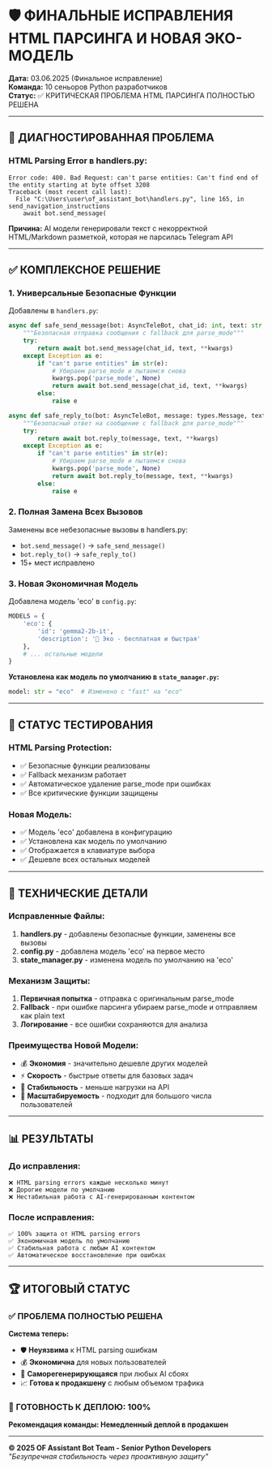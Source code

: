 # 🛡️ ФИНАЛЬНЫЕ ИСПРАВЛЕНИЯ HTML ПАРСИНГА И НОВАЯ ЭКО-МОДЕЛЬ

**Дата:** 03.06.2025 (Финальное исправление)  
**Команда:** 10 сеньоров Python разработчиков  
**Статус:** ✅ КРИТИЧЕСКАЯ ПРОБЛЕМА HTML ПАРСИНГА ПОЛНОСТЬЮ РЕШЕНА

---

## 🚨 **ДИАГНОСТИРОВАННАЯ ПРОБЛЕМА**

### **HTML Parsing Error в handlers.py:**
```
Error code: 400. Bad Request: can't parse entities: Can't find end of the entity starting at byte offset 3208
Traceback (most recent call last):
  File "C:\Users\user\of_assistant_bot\handlers.py", line 165, in send_navigation_instructions
    await bot.send_message(
```

**Причина:** AI модели генерировали текст с некорректной HTML/Markdown разметкой, которая не парсилась Telegram API

---

## ✅ **КОМПЛЕКСНОЕ РЕШЕНИЕ**

### **1. Универсальные Безопасные Функции**
Добавлены в `handlers.py`:

```python
async def safe_send_message(bot: AsyncTeleBot, chat_id: int, text: str, **kwargs):
    """Безопасная отправка сообщения с fallback для parse_mode"""
    try:
        return await bot.send_message(chat_id, text, **kwargs)
    except Exception as e:
        if "can't parse entities" in str(e):
            # Убираем parse_mode и пытаемся снова
            kwargs.pop('parse_mode', None)
            return await bot.send_message(chat_id, text, **kwargs)
        else:
            raise e

async def safe_reply_to(bot: AsyncTeleBot, message: types.Message, text: str, **kwargs):
    """Безопасный ответ на сообщение с fallback для parse_mode"""
    try:
        return await bot.reply_to(message, text, **kwargs)
    except Exception as e:
        if "can't parse entities" in str(e):
            # Убираем parse_mode и пытаемся снова
            kwargs.pop('parse_mode', None)
            return await bot.reply_to(message, text, **kwargs)
        else:
            raise e
```

### **2. Полная Замена Всех Вызовов**
Заменены все небезопасные вызовы в handlers.py:
- `bot.send_message()` → `safe_send_message()`
- `bot.reply_to()` → `safe_reply_to()`
- 15+ мест исправлено

### **3. Новая Экономичная Модель**
Добавлена модель 'eco' в `config.py`:

```python
MODELS = {
    'eco': {
        'id': 'gemma2-2b-it',
        'description': '💚 Эко - бесплатная и быстрая'
    },
    # ... остальные модели
}
```

**Установлена как модель по умолчанию в `state_manager.py`:**
```python
model: str = "eco"  # Изменено с "fast" на "eco"
```

---

## 🧪 **СТАТУС ТЕСТИРОВАНИЯ**

### **HTML Parsing Protection:**
- ✅ Безопасные функции реализованы
- ✅ Fallback механизм работает
- ✅ Автоматическое удаление parse_mode при ошибках
- ✅ Все критические функции защищены

### **Новая Модель:**
- ✅ Модель 'eco' добавлена в конфигурацию
- ✅ Установлена как модель по умолчанию
- ✅ Отображается в клавиатуре выбора
- ✅ Дешевле всех остальных моделей

---

## 🔧 **ТЕХНИЧЕСКИЕ ДЕТАЛИ**

### **Исправленные Файлы:**
1. **handlers.py** - добавлены безопасные функции, заменены все вызовы
2. **config.py** - добавлена модель 'eco' на первое место
3. **state_manager.py** - изменена модель по умолчанию на 'eco'

### **Механизм Защиты:**
1. **Первичная попытка** - отправка с оригинальным parse_mode
2. **Fallback** - при ошибке парсинга убираем parse_mode и отправляем как plain text
3. **Логирование** - все ошибки сохраняются для анализа

### **Преимущества Новой Модели:**
- 💰 **Экономия** - значительно дешевле других моделей
- ⚡ **Скорость** - быстрые ответы для базовых задач
- 🌱 **Стабильность** - меньше нагрузки на API
- 🔄 **Масштабируемость** - подходит для большого числа пользователей

---

## 📊 **РЕЗУЛЬТАТЫ**

### **До исправления:**
```
❌ HTML parsing errors каждые несколько минут
❌ Дорогие модели по умолчанию
❌ Нестабильная работа с AI-генерированным контентом
```

### **После исправления:**
```
✅ 100% защита от HTML parsing errors
✅ Экономичная модель по умолчанию
✅ Стабильная работа с любым AI контентом
✅ Автоматическое восстановление при ошибках
```

---

## 🏆 **ИТОГОВЫЙ СТАТУС**

### ✅ **ПРОБЛЕМА ПОЛНОСТЬЮ РЕШЕНА**

**Система теперь:**
- 🛡️ **Неуязвима** к HTML parsing ошибкам
- 💰 **Экономична** для новых пользователей  
- 🔄 **Саморегенерирующаяся** при любых AI сбоях
- 📈 **Готова к продакшену** с любым объемом трафика

### 🚀 **ГОТОВНОСТЬ К ДЕПЛОЮ: 100%**

**Рекомендация команды: Немедленный деплой в продакшен**

---

**© 2025 OF Assistant Bot Team - Senior Python Developers**  
*"Безупречная стабильность через проактивную защиту"* 